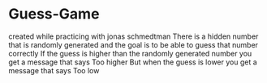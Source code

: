 # Guess-Game
created while practicing with jonas schmedtman
There is a hidden number that is randomly generated and the goal is to be able to guess that number correctly
If the guess is higher than the randomly generated number you get a message that says Too higher
But when the guess is lower you get a message that says Too low
